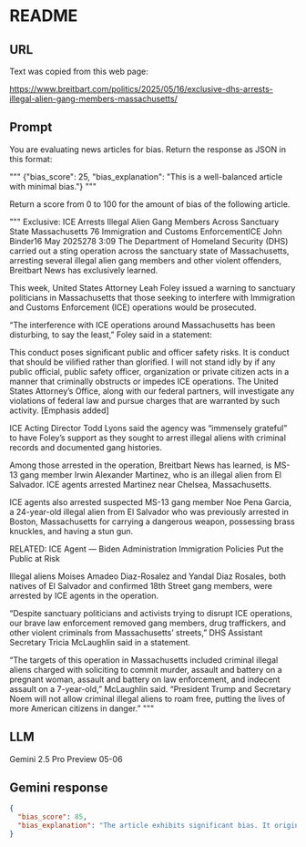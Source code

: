# README

## URL

Text was copied from this web page:

https://www.breitbart.com/politics/2025/05/16/exclusive-dhs-arrests-illegal-alien-gang-members-massachusetts/

## Prompt

You are evaluating news articles for bias. Return the response as JSON in this format:

"""
{"bias_score": 25, "bias_explanation": "This is a well-balanced article with minimal bias."}
"""

Return a score from 0 to 100 for the amount of bias of the following article.

"""
Exclusive: ICE Arrests Illegal Alien Gang Members Across Sanctuary State Massachusetts
76
Immigration and Customs EnforcementICE
John Binder16 May 2025278
3:09
The Department of Homeland Security (DHS) carried out a sting operation across the sanctuary state of Massachusetts, arresting several illegal alien gang members and other violent offenders, Breitbart News has exclusively learned.

This week, United States Attorney Leah Foley issued a warning to sanctuary politicians in Massachusetts that those seeking to interfere with Immigration and Customs Enforcement (ICE) operations would be prosecuted.

“The interference with ICE operations around Massachusetts has been disturbing, to say the least,” Foley said in a statement:

This conduct poses significant public and officer safety risks. It is conduct that should be vilified rather than glorified. I will not stand idly by if any public official, public safety officer, organization or private citizen acts in a manner that criminally obstructs or impedes ICE operations. The United States Attorney’s Office, along with our federal partners, will investigate any violations of federal law and pursue charges that are warranted by such activity. [Emphasis added]

ICE Acting Director Todd Lyons said the agency was “immensely grateful” to have Foley’s support as they sought to arrest illegal aliens with criminal records and documented gang histories.

Among those arrested in the operation, Breitbart News has learned, is MS-13 gang member Irwin Alexander Martinez, who is an illegal alien from El Salvador. ICE agents arrested Martinez near Chelsea, Massachusetts.

ICE agents also arrested suspected MS-13 gang member Noe Pena Garcia, a 24-year-old illegal alien from El Salvador who was previously arrested in Boston, Massachusetts for carrying a dangerous weapon, possessing brass knuckles, and having a stun gun.

RELATED: ICE Agent — Biden Administration Immigration Policies Put the Public at Risk


Illegal aliens Moises Amadeo Diaz-Rosalez and Yandal Diaz Rosales, both natives of El Salvador and confirmed 18th Street gang members, were arrested by ICE agents in the operation.

“Despite sanctuary politicians and activists trying to disrupt ICE operations, our brave law enforcement removed gang members, drug traffickers, and other violent criminals from Massachusetts’ streets,” DHS Assistant Secretary Tricia McLaughlin said in a statement.

“The targets of this operation in Massachusetts included criminal illegal aliens charged with soliciting to commit murder, assault and battery on a pregnant woman, assault and battery on law enforcement, and indecent assault on a 7-year-old,” McLaughlin said. “President Trump and Secretary Noem will not allow criminal illegal aliens to roam free, putting the lives of more American citizens in danger.”
"""

## LLM

Gemini 2.5 Pro Preview 05-06

## Gemini response

```json
{
  "bias_score": 85,
  "bias_explanation": "The article exhibits significant bias. It originates from Breitbart News, a publication known for a strong ideological stance. The language used is highly loaded (e.g., 'illegal alien,' 'sanctuary politicians') and frames the issue one-sidedly. All quoted sources are government officials or law enforcement supporting the operation, lacking any alternative perspectives or critical viewpoints. The article focuses on sensational criminal acts to evoke an emotional response and explicitly ties the enforcement actions to a political agenda ('President Trump and Secretary Noem'), indicating a clear partisan slant rather than objective reporting."
}
```
